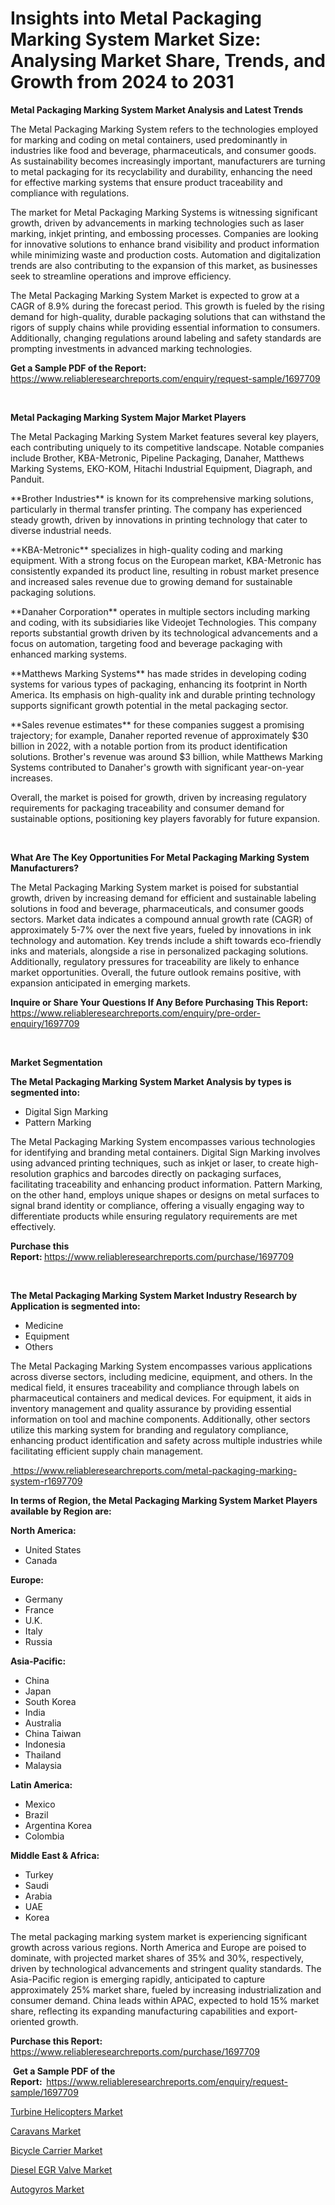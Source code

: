 <p><h1>Insights into Metal Packaging Marking System Market Size: Analysing Market Share, Trends, and Growth from 2024 to 2031</h1></p><p><strong>Metal Packaging Marking System Market Analysis and Latest Trends</strong></p>
<p><p>The Metal Packaging Marking System refers to the technologies employed for marking and coding on metal containers, used predominantly in industries like food and beverage, pharmaceuticals, and consumer goods. As sustainability becomes increasingly important, manufacturers are turning to metal packaging for its recyclability and durability, enhancing the need for effective marking systems that ensure product traceability and compliance with regulations.</p><p>The market for Metal Packaging Marking Systems is witnessing significant growth, driven by advancements in marking technologies such as laser marking, inkjet printing, and embossing processes. Companies are looking for innovative solutions to enhance brand visibility and product information while minimizing waste and production costs. Automation and digitalization trends are also contributing to the expansion of this market, as businesses seek to streamline operations and improve efficiency.</p><p>The Metal Packaging Marking System Market is expected to grow at a CAGR of 8.9% during the forecast period. This growth is fueled by the rising demand for high-quality, durable packaging solutions that can withstand the rigors of supply chains while providing essential information to consumers. Additionally, changing regulations around labeling and safety standards are prompting investments in advanced marking technologies.</p></p>
<p><strong>Get a Sample PDF of the Report:&nbsp;</strong> <a href="https://www.reliableresearchreports.com/enquiry/request-sample/1697709?utm_campaign=1347&utm_medium=2&utm_source=Github&utm_content=ia&utm_term=03102024&utm_id=metal-packaging-marking-system">https://www.reliableresearchreports.com/enquiry/request-sample/1697709</a></p>
<p>&nbsp;</p>
<p><strong>Metal Packaging Marking System Major Market Players</strong></p>
<p><p>The Metal Packaging Marking System Market features several key players, each contributing uniquely to its competitive landscape. Notable companies include Brother, KBA-Metronic, Pipeline Packaging, Danaher, Matthews Marking Systems, EKO-KOM, Hitachi Industrial Equipment, Diagraph, and Panduit.</p><p>**Brother Industries** is known for its comprehensive marking solutions, particularly in thermal transfer printing. The company has experienced steady growth, driven by innovations in printing technology that cater to diverse industrial needs.</p><p>**KBA-Metronic** specializes in high-quality coding and marking equipment. With a strong focus on the European market, KBA-Metronic has consistently expanded its product line, resulting in robust market presence and increased sales revenue due to growing demand for sustainable packaging solutions.</p><p>**Danaher Corporation** operates in multiple sectors including marking and coding, with its subsidiaries like Videojet Technologies. This company reports substantial growth driven by its technological advancements and a focus on automation, targeting food and beverage packaging with enhanced marking systems. </p><p>**Matthews Marking Systems** has made strides in developing coding systems for various types of packaging, enhancing its footprint in North America. Its emphasis on high-quality ink and durable printing technology supports significant growth potential in the metal packaging sector.</p><p>**Sales revenue estimates** for these companies suggest a promising trajectory; for example, Danaher reported revenue of approximately $30 billion in 2022, with a notable portion from its product identification solutions. Brother's revenue was around $3 billion, while Matthews Marking Systems contributed to Danaher's growth with significant year-on-year increases.</p><p>Overall, the market is poised for growth, driven by increasing regulatory requirements for packaging traceability and consumer demand for sustainable options, positioning key players favorably for future expansion.</p></p>
<p>&nbsp;</p>
<p><strong>What Are The Key Opportunities For Metal Packaging Marking System Manufacturers?</strong></p>
<p><p>The Metal Packaging Marking System market is poised for substantial growth, driven by increasing demand for efficient and sustainable labeling solutions in food and beverage, pharmaceuticals, and consumer goods sectors. Market data indicates a compound annual growth rate (CAGR) of approximately 5-7% over the next five years, fueled by innovations in ink technology and automation. Key trends include a shift towards eco-friendly inks and materials, alongside a rise in personalized packaging solutions. Additionally, regulatory pressures for traceability are likely to enhance market opportunities. Overall, the future outlook remains positive, with expansion anticipated in emerging markets.</p></p>
<p><strong>Inquire or Share Your Questions If Any Before Purchasing This Report:</strong> <a href="https://www.reliableresearchreports.com/enquiry/pre-order-enquiry/1697709?utm_campaign=1347&utm_medium=2&utm_source=Github&utm_content=ia&utm_term=03102024&utm_id=metal-packaging-marking-system">https://www.reliableresearchreports.com/enquiry/pre-order-enquiry/1697709</a></p>
<p>&nbsp;</p>
<p><strong>Market Segmentation</strong></p>
<p><strong>The Metal Packaging Marking System Market Analysis by types is segmented into:</strong></p>
<p><ul><li>Digital Sign Marking</li><li>Pattern Marking</li></ul></p>
<p><p>The Metal Packaging Marking System encompasses various technologies for identifying and branding metal containers. Digital Sign Marking involves using advanced printing techniques, such as inkjet or laser, to create high-resolution graphics and barcodes directly on packaging surfaces, facilitating traceability and enhancing product information. Pattern Marking, on the other hand, employs unique shapes or designs on metal surfaces to signal brand identity or compliance, offering a visually engaging way to differentiate products while ensuring regulatory requirements are met effectively.</p></p>
<p><strong>Purchase this Report:&nbsp;</strong><a href="https://www.reliableresearchreports.com/purchase/1697709?utm_campaign=1347&utm_medium=2&utm_source=Github&utm_content=ia&utm_term=03102024&utm_id=metal-packaging-marking-system">https://www.reliableresearchreports.com/purchase/1697709</a></p>
<p>&nbsp;</p>
<p><strong>The Metal Packaging Marking System Market Industry Research by Application is segmented into:</strong></p>
<p><ul><li>Medicine</li><li>Equipment</li><li>Others</li></ul></p>
<p><p>The Metal Packaging Marking System encompasses various applications across diverse sectors, including medicine, equipment, and others. In the medical field, it ensures traceability and compliance through labels on pharmaceutical containers and medical devices. For equipment, it aids in inventory management and quality assurance by providing essential information on tool and machine components. Additionally, other sectors utilize this marking system for branding and regulatory compliance, enhancing product identification and safety across multiple industries while facilitating efficient supply chain management.</p></p>
<p><a href="https://www.reliableresearchreports.com/metal-packaging-marking-system-r1697709?utm_campaign=1347&utm_medium=2&utm_source=Github&utm_content=ia&utm_term=03102024&utm_id=metal-packaging-marking-system">&nbsp;https://www.reliableresearchreports.com/metal-packaging-marking-system-r1697709</a></p>
<p><strong>In terms of Region, the Metal Packaging Marking System Market Players available by Region are:</strong></p>
<p>
    <p> <strong> North America: </strong>
        <ul>
            <li>United States</li>
            <li>Canada</li>
        </ul>
        </p> 
    <p> <strong> Europe: </strong>
        <ul>
            <li>Germany</li>
            <li>France</li>
            <li>U.K.</li>
            <li>Italy</li>
            <li>Russia</li>
        </ul>
        </p> 
    <p> <strong> Asia-Pacific: </strong>
        <ul>
            <li>China</li>
            <li>Japan</li>
            <li>South Korea</li>
            <li>India</li>
            <li>Australia</li>
            <li>China Taiwan</li>
            <li>Indonesia</li>
            <li>Thailand</li>
            <li>Malaysia</li>
        </ul>
        </p> 
    <p> <strong> Latin America: </strong>
        <ul>
            <li>Mexico</li>
            <li>Brazil</li>
            <li>Argentina Korea</li>
            <li>Colombia</li>
        </ul>
        </p> 
    <p> <strong> Middle East & Africa: </strong>
        <ul>
            <li>Turkey</li>
            <li>Saudi</li>
            <li>Arabia</li>
            <li>UAE</li>
            <li>Korea</li>
        </ul>
    </p>
    </p>
<p><p>The metal packaging marking system market is experiencing significant growth across various regions. North America and Europe are poised to dominate, with projected market shares of 35% and 30%, respectively, driven by technological advancements and stringent quality standards. The Asia-Pacific region is emerging rapidly, anticipated to capture approximately 25% market share, fueled by increasing industrialization and consumer demand. China leads within APAC, expected to hold 15% market share, reflecting its expanding manufacturing capabilities and export-oriented growth.</p></p>
<p><strong>Purchase this Report: </strong><a href="https://www.reliableresearchreports.com/purchase/1697709?utm_campaign=1347&utm_medium=2&utm_source=Github&utm_content=ia&utm_term=03102024&utm_id=metal-packaging-marking-system">https://www.reliableresearchreports.com/purchase/1697709</a></p>
<p>&nbsp;<strong>Get a Sample PDF of the Report:&nbsp;&nbsp;</strong><a href="https://www.reliableresearchreports.com/enquiry/request-sample/1697709?utm_campaign=1347&utm_medium=2&utm_source=Github&utm_content=ia&utm_term=03102024&utm_id=metal-packaging-marking-system">https://www.reliableresearchreports.com/enquiry/request-sample/1697709</a></p>
<p><strong></strong></p>
<p><p><a href="https://www.linkedin.com/pulse/market-insights-global-turbine-helicopters-forecast-60zof?utm_campaign=1347&utm_medium=2&utm_source=Github&utm_content=ia&utm_term=03102024&utm_id=metal-packaging-marking-system">Turbine Helicopters Market</a></p><p><a href="https://www.linkedin.com/pulse/global-caravans-market-pulse-trends-growth-analysis-2024-0vn6f?utm_campaign=1347&utm_medium=2&utm_source=Github&utm_content=ia&utm_term=03102024&utm_id=metal-packaging-marking-system">Caravans Market</a></p><p><a href="https://www.linkedin.com/pulse/bicycle-carrier-market-report-product-type-rear-hitch-kb5qf?utm_campaign=1347&utm_medium=2&utm_source=Github&utm_content=ia&utm_term=03102024&utm_id=metal-packaging-marking-system">Bicycle Carrier Market</a></p><p><a href="https://www.linkedin.com/pulse/global-diesel-egr-valve-market-trends-insights-growth-opportunities-kzoef?utm_campaign=1347&utm_medium=2&utm_source=Github&utm_content=ia&utm_term=03102024&utm_id=metal-packaging-marking-system">Diesel EGR Valve Market</a></p><p><a href="https://www.linkedin.com/pulse/autogyros-industry-analysis-report-its-market-size-share-j75yf?utm_campaign=1347&utm_medium=2&utm_source=Github&utm_content=ia&utm_term=03102024&utm_id=metal-packaging-marking-system">Autogyros Market</a></p></p>